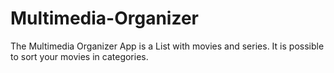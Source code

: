 # Multimedia-Organizer
The Multimedia Organizer App is a List with movies and series.
It is possible to sort your movies in categories.
